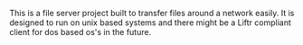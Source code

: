 This is a file server project built to transfer files around a network easily.
It is designed to run on unix based systems and there might be a Liftr compliant client for dos based os's in the future.
